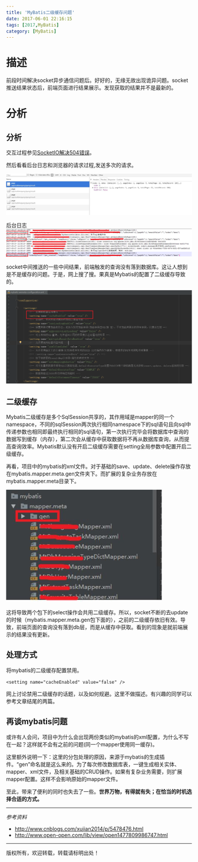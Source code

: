```yaml
---
title: 'MyBatis二级缓存问题'
date: 2017-06-01 22:16:15
tags: [2017,MyBatis]
category: [MyBatis]
---
```

# 描述
前段时间解决socket异步通信问题后。好好的，无缘无故出现诡异问题。socket推送结果状态后，前端页面进行结果展示。发现获取的结果并不是最新的。


# 分析
## 分析
交互过程参见[SocketIO解决504错误](http://alanzhang.me/2017/04/10/SocketIO%E8%A7%A3%E5%86%B3504%E9%94%99%E8%AF%AF/#more)。


然后看看后台日志和浏览器的请求过程,发送多次的请求。

![浏览器请求](https://github.com/alanzhang211/blog-image/raw/master//2017/06/q1.JPG)

后台日志
![后台日志查看查询](https://github.com/alanzhang211/blog-image/raw/master//2017/06/log.png)

<!--more-->

socket中间推送的一些中间结果，前端触发的查询没有落到数据库。这让人想到是不是缓存的问题。于是，网上搜了搜。果真是Mybatis的配置了二级缓存导致的。

![mybatis配置](https://github.com/alanzhang211/blog-image/raw/master/2017/06/mybatis%E9%85%8D%E7%BD%AE.png)

## 二级缓存
Mybatis二级缓存是多个SqlSession共享的，其作用域是mapper的同一个namespace，不同的sqlSession两次执行相同namespace下的sql语句且向sql中传递参数也相同即最终执行相同的sql语句，第一次执行完毕会将数据库中查询的数据写到缓存（内存），第二次会从缓存中获取数据将不再从数据库查询，从而提高查询效率。Mybatis默认没有开启二级缓存需要在setting全局参数中配置开启二级缓存。

再看，项目中的mybatis的xml文件。对于基础的save、update、delete操作存放在mybatis.mapper.meta.gen文件夹下。而扩展的复杂业务存放在mybatis.mapper.meta目录下。

![mybatis](https://github.com/alanzhang211/blog-image/raw/master//2017/06/xml.JPG)

这将导致两个包下的select操作会共用二级缓存。所以，socket不断的去update的时候（mybatis.mapper.meta.gen包下面的），之前的二级缓存依旧有效。导致，前端页面的查询没有落到db层，而是从缓存中获取。看到的现象是就前端展示的结果没有更新。

## 处理方式
将mybatis的二级缓存配置禁用。
```
<setting name="cacheEnabled" value="false" />
```

网上讨论禁用二级缓存的话题，以及如何规避。这里不做描述。有兴趣的同学可以参考文章结尾的两篇。

## 再谈mybatis问题
或许有人会问，项目中为什么会出现两份类似的mybatis的xml配置，为什么不写在一起？这样就不会有之前的问题(同一个mapper使用同一缓存)。

这里额外说明一下：这里的分包处理的原因，来源于mybatis的生成插件。“gen”命名就是这么来的。为了每次修改数据库表，一键生成相关实体、mapper、xml文件，及相关基础的CRUD操作。如果有复杂业务需要，则扩展mapper配置。这样不会影响原始的mapper文件。

至此，带来了便利的同时也失去了一些。**世界万物，有得就有失；在恰当的时机选择合适的方式。**

---
*参考资料*
+ http://www.cnblogs.com/xujian2014/p/5478476.html
+ http://www.open-open.com/lib/view/open1477809986747.html

---
版权所有，欢迎转载，转载请标明出处！
